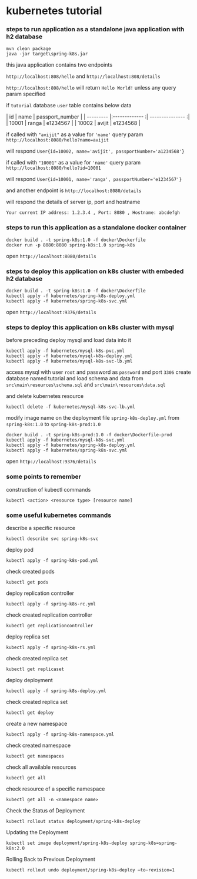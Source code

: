 # kubernetes tutorial

### steps to run application as a standalone java application with h2 database

```shell
mvn clean package
java -jar target\spring-k8s.jar
```

this java application contains two endpoints

`http://localhost:808/hello` and `http://localhost:808/details`

`http://localhost:808/hello`
will return `Hello World!` unless any query param specified

if `tutorial` database `user` table contains below data

| id        | name           | passport_number  |
| --------- |:------------- :| --------------- :|
| 10001     | ranga          | e1234567         |
| 10002     | avijit         | e1234568         |


if called with `"avijit"` as a value for `'name'` query param
`http://localhost:8080/hello?name=avijit`

will respond `User{id=10002, name='avijit', passportNumber='a1234568'}`

if called with `"10001"` as a value for `'name'` query param
`http://localhost:8080/hello?id=10001`

will respond `User{id=10001, name='ranga', passportNumber='e1234567'}`

and another endpoint is `http://localhost:8080/details`

will respond the details of server ip, port and hostname

`Your current IP address: 1.2.3.4 , Port: 8080 , Hostname: abcdefgh`

### steps to run this application as a standalone docker container

```shell
docker build . -t spring-k8s:1.0 -f docker\Dockerfile
docker run -p 8080:8080 spring-k8s:1.0 spring-k8s
```

open `http://localhost:8080/details`

### steps to deploy this application on k8s cluster with embeded h2 database 

```shell
docker build . -t spring-k8s:1.0 -f docker\Dockerfile
kubectl apply -f kubernetes/spring-k8s-deploy.yml
kubectl apply -f kubernetes/spring-k8s-svc.yml
```

open `http://localhost:9376/details`

### steps to deploy this application on k8s cluster with mysql

before preceding deploy mysql and load data into it
```shell
kubectl apply -f kubernetes/mysql-k8s-pvc.yml
kubectl apply -f kubernetes/mysql-k8s-deploy.yml
kubectl apply -f kubernetes/mysql-k8s-svc-lb.yml
```

access mysql with user `root` and password as `password` and port `3306` create database named tutorial and load schema and data from `src\main\resources\schema.sql` and `src\main\resources\data.sql`

and delete kubernetes resource

`kubectl delete -f kubernetes/mysql-k8s-svc-lb.yml`

modify image name on the deployment file `spring-k8s-deploy.yml` from `spring-k8s:1.0` to `spring-k8s-prod:1.0`  
```
docker build . -t spring-k8s-prod:1.0 -f docker\Dockerfile-prod
kubectl apply -f kubernetes/mysql-k8s-svc.yml
kubectl apply -f kubernetes/spring-k8s-deploy.yml
kubectl apply -f kubernetes/spring-k8s-svc.yml
```

open `http://localhost:9376/details`


### some points to remember
construction of kubectl commands

`kubectl <action> <resource type> [resource name]`

### some useful kubernetes commands

describe a specific resource

`kubectl describe svc spring-k8s-svc
`

deploy pod

`kubectl apply -f spring-k8s-pod.yml
`

check created pods

`kubectl get pods
`


deploy replication controller

`kubectl apply -f spring-k8s-rc.yml
`

check created replication controller

`kubectl get replicationcontroller
`

deploy replica set

`kubectl apply -f spring-k8s-rs.yml
`

check created replica set

`kubectl get replicaset
`

deploy deployment

`kubectl apply -f spring-k8s-deploy.yml
`

check created replica set

`kubectl get deploy
`

create a new namespace

`kubectl apply -f spring-k8s-namespace.yml
`

check created namespace

`kubectl get namespaces
`


check all available resources

` kubectl get all
`

check resource of a specific namespace

`kubectl get all -n <namespace name>
`

Check the Status of Deployment

`kubectl rollout status deployment/spring-k8s-deploy
`

Updating the Deployment

`kubectl set image deployment/spring-k8s-deploy spring-k8s=spring-k8s:2.0
`

Rolling Back to Previous Deployment

`kubectl rollout undo deployment/spring-k8s-deploy –to-revision=1
`

